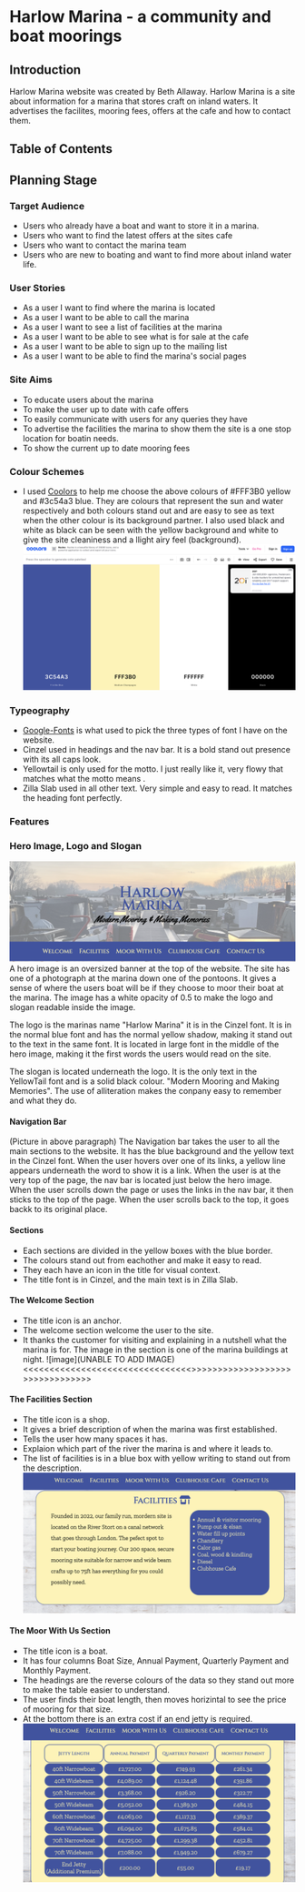 # Harlow Marina - a community and boat moorings

## Introduction 
Harlow Marina website was created by Beth Allaway. 
Harlow Marina is a site about information for a marina that stores craft on inland waters.
It advertises the facilites, mooring fees, offers at the cafe and how to contact them.

<!-- https://amiresponsive.co.uk/ -->

## Table of Contents

## Planning Stage
### Target Audience
- Users who already have a boat and want to store it in a marina.
- Users who want to find the latest offers at the sites cafe
- Users who want to contact the marina team
- Users who are new to boating and want to find more about inland water life.

### User Stories
- As a user I want to find where the marina is located
- As a user I want to be able to call the marina 
- As a user I want to see a list of facilities at the marina 
- As a user I want to be able to see what is for sale at the cafe
- As a user I want to be able to sign up to the mailing list
- As a user I want to be able to find the marina's social pages

### Site Aims
- To educate users about the marina 
- To make the user up to date with cafe offers
- To easily communicate with users for any queries they have
- To advertise the facilities the marina to show them the site is a one stop location for boatin needs.
- To show the current up to date mooring fees

### Colour Schemes
- I used [Coolors](https://coolors.co) to help me choose the above colours of #FFF3B0 yellow and #3c54a3 blue.
They are colours that represent the sun and water respectively and both colours stand out and are easy to see as text when the other colour is its background partner. I also used black and white as black can be seen with the yellow background and white to give the site cleaniness and a llight airy feel (background).
![image](assets/images/coolors.png)

### Typeography 
- [Google-Fonts](https://fonts.google.com/) is what used to pick the three types of font I have on the website.
- Cinzel used in headings and the nav bar. It is a bold stand out presence with its all caps look.
- Yellowtail is only used for the motto. I just really like it, very flowy that matches what the motto means    .
- Zilla Slab used in all other text. Very simple and easy to read. It matches the heading font perfectly.

### Features

### Hero Image, Logo and Slogan
![image](assets/images/print-screen-one.png)
A hero image is an oversized banner at the top of the website.
The site has one of a photograph at the marina down one of the pontoons.
It gives a sense of where the users boat will be if they choose to moor their boat at the marina.
The image has a white opacity of 0.5 to make the logo and slogan readable inside the image.

The logo is the marinas name "Harlow Marina" it is in the Cinzel font.
It is in the normal blue font and has the normal yellow shadow, making it stand out to the text in the same font.
It is located in large font in the middle of the hero image, making it the first words the users would read on the site.

The slogan is located underneath the logo. It is the only text in the YellowTail font and is a solid black colour.
"Modern Mooring and Making Memories". The use of alliteration makes the conpany easy to remember and what they do.

#### Navigation Bar
(Picture in above paragraph)
The Navigation bar takes the user to all the main sections to the website.
It has the blue background and the yellow text in the Cinzel font.
When the user hovers over one of its links, a yellow line appears underneath the word to show it is a link.
When the user is at the very top of the page, the nav bar is located just below the hero image.
When the user scrolls down the page or uses the links in the nav bar, it then sticks to the top of the page.
When the user scrolls back to the top, it goes backk to its original place.

#### Sections
- Each sections are divided in the yellow boxes with the blue border. 
- The colours stand out from eachother and make it easy to read.
- They each have an icon in the title for visual context.
- The title font is in Cinzel, and the main text is in Zilla Slab.

#### The Welcome Section
- The title icon is an anchor.
- The welcome section welcome the user to the site. 
- It thanks the customer for visiting and explaining in a nutshell what the marina is for.
The image in the section is one of the marina buildings at night.
![image](UNABLE TO ADD IMAGE) <<<<<<<<<<<<<<<<<<<<<<<<<<<<<<<<>>>>>>>>>>>>>>>>>>>>>>>>>>>>>>>>

#### The Facilities Section
- The title icon is a shop.
- It gives a brief description of when the marina was first established.
- Tells the user how many spaces it has.
- Explaion which part of the river the  marina is and where it leads to.
- The list of facilities is in a blue box with yellow writing to stand out from the description.
![image](assets/images/facilities-print-screen.png)

#### The Moor With Us Section
- The title icon is a boat.
- It has four columns Boat Size, Annual Payment, Quarterly Payment and Monthly Payment.
- The headings are the reverse colours of the data so they stand out more to make the table easier to understand.
- The user finds their boat length, then moves horizintal to see the price of mooring for that size.
- At the bottom there is an extra cost if an end jetty is required. 
![image](assets/images/table-print-screen.png)





